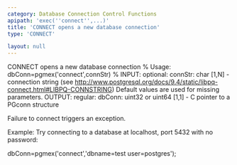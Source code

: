 ```yaml
---
category: Database Connection Control Functions
apipath: 'exec(''connect'',...)'
title: 'CONNECT opens a new database connection'
type: 'CONNECT'

layout: null
---
```


 CONNECT opens a new database connection
%
 Usage: dbConn=pgmex('connect',connStr)
%
 INPUT:
   optional:
     connStr: char [1,N] - connection string (see
         http://www.postgresql.org/docs/9.4/static/libpq-connect.html#LIBPQ-CONNSTRING)
         Default values are used for missing parameters.
 OUTPUT:
   regular:
     dbConn: uint32 or uint64 [1,1] - C pointer to a PGconn structure

 Failure to connect triggers an exception.

 Example: Try connecting to a database at localhost, port 5432 with no
 password:

 dbConn=pgmex('connect','dbname=test user=postgres');
